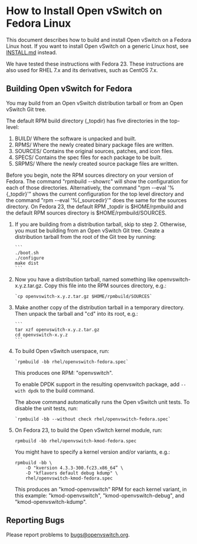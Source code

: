 How to Install Open vSwitch on Fedora Linux
===========================================

This document describes how to build and install Open vSwitch on a Fedora
Linux host.  If you want to install Open vSwitch on a generic Linux host,
see [INSTALL.md] instead.

We have tested these instructions with Fedora 23. These instructions are also
used for RHEL 7.x and its derivatives, such as CentOS 7.x.

Building Open vSwitch for Fedora
--------------------------------

You may build from an Open vSwitch distribution tarball or from an
Open vSwitch Git tree.

The default RPM build directory (_topdir) has five directories in
the top-level:
1. BUILD/ Where the software is unpacked and built.
2. RPMS/ Where the newly created binary package files are written.
3. SOURCES/ Contains the original sources, patches, and icon files.
4. SPECS/ Contains the spec files for each package to be built.
5. SRPMS/ Where the newly created source package files are written.

Before you begin, note the RPM sources directory on your version of
Fedora.  The command "rpmbuild --showrc" will show the configuration
for each of those directories. Alternatively, the command "rpm --eval
 '%{_topdir}'" shows the current configuration for the top level
directory and the command "rpm --eval '%{_sourcedir}'" does the same
for the sources directory.  On Fedora 23, the default RPM _topdir is
$HOME/rpmbuild and the default RPM sources directory is
$HOME/rpmbuild/SOURCES.

1. If you are building from a distribution tarball, skip to step 2.
   Otherwise, you must be building from an Open vSwitch Git tree.
   Create a distribution tarball from the root of the Git tree by
   running:

       ```
       ./boot.sh
       ./configure
       make dist
	   ```

2. Now you have a distribution tarball, named something like
   openvswitch-x.y.z.tar.gz.  Copy this file into the RPM sources
   directory, e.g.:

       `cp openvswitch-x.y.z.tar.gz $HOME/rpmbuild/SOURCES`

3. Make another copy of the distribution tarball in a temporary
   directory.  Then unpack the tarball and "cd" into its root, e.g.:

       ```
       tar xzf openvswitch-x.y.z.tar.gz
       cd openvswitch-x.y.z
	   ```

4. To build Open vSwitch userspace, run:

       `rpmbuild -bb rhel/openvswitch-fedora.spec`

   This produces one RPM: "openvswitch".

   To enable DPDK support in the resulting openvswitch package,
   add `--with dpdk` to the build command.

   The above command automatically runs the Open vSwitch unit tests.
   To disable the unit tests, run:

       `rpmbuild -bb --without check rhel/openvswitch-fedora.spec`

5. On Fedora 23, to build the Open vSwitch kernel module, run:

	`rpmbuild -bb rhel/openvswitch-kmod-fedora.spec`

    You might have to specify a kernel version and/or variants, e.g.:

	```
	rpmbuild -bb \
		-D "kversion 4.3.3-300.fc23.x86_64” \
		-D "kflavors default debug kdump" \
		rhel/openvswitch-kmod-fedora.spec
	```

    This produces an "kmod-openvswitch" RPM for each kernel variant,
    in this example: "kmod-openvswitch", "kmod-openvswitch-debug", and
    "kmod-openvswitch-kdump".

Reporting Bugs
--------------

Please report problems to bugs@openvswitch.org.

[INSTALL.md]:INSTALL.md
